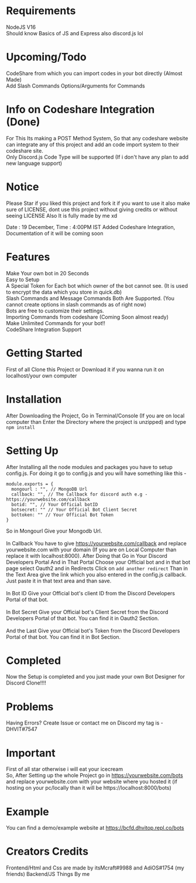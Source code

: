# Requirements
NodeJS V16 <br> 
Should know Basics of JS and Express also discord.js lol
# Upcoming/Todo
CodeShare from which you can import codes in your bot directly (Almost Made) <br>
Add Slash Commands Options/Arguments for Commands
# Info on Codeshare Integration (Done)
For This Its making a POST Method System, So that any codeshare website can integrate any of this project and add an code import system to their codeshare site. <br>
Only Discord.js Code Type will be supported (If i don't have any plan to add new language support) <br>

# Notice
Please Star if you liked this project and fork it if you want to use it also make sure of LICENSE, dont use this project without giving credits or without seeing LICENSE 
Also It is fully made by me xd <br>

Date : 19 December, Time : 4:00PM IST  Added Codeshare Integration, Documentation of it will be coming soon
# Features 
Make Your own bot in 20 Seconds <br>
Easy to Setup <br>
A Special Token for Each bot which owner of the bot cannot see. (It is used to encrypt the data which you store in quick.db) <br>
Slash Commands and Message Commands Both Are Supported. (You cannot create options in slash commands as of right now) <br>
Bots are free to customize their settings. <br>
Importing Commands from codeshare (Coming Soon almost ready) <br>
Make Unlimited Commands for your bot!! <br>
CodeShare Integration Support <br>
# Getting Started
First of all Clone this Project or Download it if you wanna run it on localhost/your own computer

# Installation
After Downloading the Project, Go in Terminal/Console (If you are on local computer than Enter the Directory where the project is unzipped) and type `npm install` <br>

# Setting Up
After Installing all the node modules and packages you have to setup config.js. For doing it go to config.js and you will have something like this - <br>
```
module.exports = {
  mongourl : "", // MongoDB Url 
  callback: "", // The Callback for discord auth e.g - https://yourwebsite.com/callback
  botid: "", // Your Official botID
  botsecret: "" // Your Official Bot Client Secret
  bottoken: "" // Your Official Bot Token
}
```
So in Mongourl Give your Mongodb Url. <br> <br>
In Callback You have to give https://yourwebsite.com/callback and replace yourwebsite.com with your domain (If you are on Local Computer than replace it with localhost:8000). After Doing that Go in Your Discord Developers Portal And in That Portal Choose your Official bot and in that bot page select Oauth2 and in Redirects Click on `add another redirect` Than in the Text Area give the link which you also entered in the config.js callback. Just paste it in that text area and than save. <br>
<br>
In Bot ID Give your Official bot's client ID from the Discord Developers Portal of that bot. <br> <br>
In Bot Secret Give your Official bot's Client Secret from the Discord Developers Portal of that bot. You can find it in Oauth2 Section. <br> <br>
And the Last Give your Official bot's Token from the Discord Developers Portal of that bot. You can find it in Bot Section. <br>

# Completed
Now the Setup is completed and you just made your own Bot Designer for Discord Clone!!!!
# Problems 
Having Errors? Create Issue or contact me on Discord my tag is - DHVIT#7547
# Important 
First of all star otherwise i will eat your icecream <br>
So, After Setting up the whole Project go in https://yourwebsite.com/bots and replace yourwebsite.com with your website where you hosted it (if hosting on your pc/locally than it will be https://localhost:8000/bots)
# Example 
You can find a demo/example website at https://bcfd.dhvitop.repl.co/bots
# Creators Credits
Frontend/Html and Css are made by itsMcraft#9988  and AdiOS#1754 (my friends)
Backend/JS Things By me  



